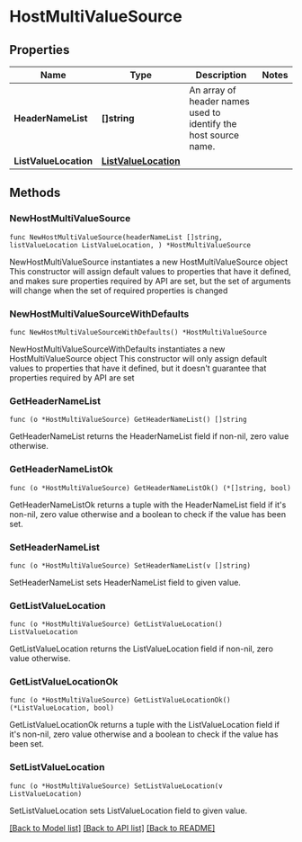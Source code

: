 # HostMultiValueSource

## Properties

Name | Type | Description | Notes
------------ | ------------- | ------------- | -------------
**HeaderNameList** | **[]string** | An array of header names used to identify the host source name. | 
**ListValueLocation** | [**ListValueLocation**](ListValueLocation.md) |  | 

## Methods

### NewHostMultiValueSource

`func NewHostMultiValueSource(headerNameList []string, listValueLocation ListValueLocation, ) *HostMultiValueSource`

NewHostMultiValueSource instantiates a new HostMultiValueSource object
This constructor will assign default values to properties that have it defined,
and makes sure properties required by API are set, but the set of arguments
will change when the set of required properties is changed

### NewHostMultiValueSourceWithDefaults

`func NewHostMultiValueSourceWithDefaults() *HostMultiValueSource`

NewHostMultiValueSourceWithDefaults instantiates a new HostMultiValueSource object
This constructor will only assign default values to properties that have it defined,
but it doesn't guarantee that properties required by API are set

### GetHeaderNameList

`func (o *HostMultiValueSource) GetHeaderNameList() []string`

GetHeaderNameList returns the HeaderNameList field if non-nil, zero value otherwise.

### GetHeaderNameListOk

`func (o *HostMultiValueSource) GetHeaderNameListOk() (*[]string, bool)`

GetHeaderNameListOk returns a tuple with the HeaderNameList field if it's non-nil, zero value otherwise
and a boolean to check if the value has been set.

### SetHeaderNameList

`func (o *HostMultiValueSource) SetHeaderNameList(v []string)`

SetHeaderNameList sets HeaderNameList field to given value.


### GetListValueLocation

`func (o *HostMultiValueSource) GetListValueLocation() ListValueLocation`

GetListValueLocation returns the ListValueLocation field if non-nil, zero value otherwise.

### GetListValueLocationOk

`func (o *HostMultiValueSource) GetListValueLocationOk() (*ListValueLocation, bool)`

GetListValueLocationOk returns a tuple with the ListValueLocation field if it's non-nil, zero value otherwise
and a boolean to check if the value has been set.

### SetListValueLocation

`func (o *HostMultiValueSource) SetListValueLocation(v ListValueLocation)`

SetListValueLocation sets ListValueLocation field to given value.



[[Back to Model list]](../README.md#documentation-for-models) [[Back to API list]](../README.md#documentation-for-api-endpoints) [[Back to README]](../README.md)


